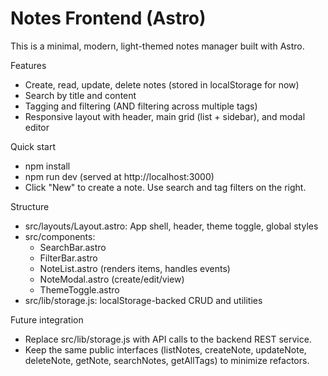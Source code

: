# Notes Frontend (Astro)

This is a minimal, modern, light-themed notes manager built with Astro.

Features
- Create, read, update, delete notes (stored in localStorage for now)
- Search by title and content
- Tagging and filtering (AND filtering across multiple tags)
- Responsive layout with header, main grid (list + sidebar), and modal editor

Quick start
- npm install
- npm run dev (served at http://localhost:3000)
- Click "New" to create a note. Use search and tag filters on the right.

Structure
- src/layouts/Layout.astro: App shell, header, theme toggle, global styles
- src/components:
  - SearchBar.astro
  - FilterBar.astro
  - NoteList.astro (renders items, handles events)
  - NoteModal.astro (create/edit/view)
  - ThemeToggle.astro
- src/lib/storage.js: localStorage-backed CRUD and utilities

Future integration
- Replace src/lib/storage.js with API calls to the backend REST service.
- Keep the same public interfaces (listNotes, createNote, updateNote, deleteNote, getNote, searchNotes, getAllTags) to minimize refactors.
